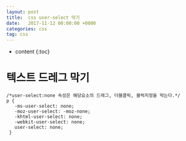 ```yaml
---
layout: post
title:  css user-select 막기
date:   2017-11-12 00:00:00 +0800
categories: css
tag: css
---
```


* content
{:toc}


텍스트 드레그 막기
====================================
```
/*user-select:none 속성은 해당요소의 드레그, 더블클릭, 블럭지정을 막는다.*/
p {
   -ms-user-select: none; 
   -moz-user-select: -moz-none;
   -khtml-user-select: none;
   -webkit-user-select: none;
   user-select: none;
 }
```